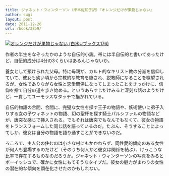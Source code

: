 ```yaml
---
title: ジャネット・ウィンターソン（岸本佐知子訳）『オレンジだけが果物じゃない』
author: sugi
layout: post
date: 2011-12-26
url: /book/2859/
---
```

<a href="http://www.amazon.co.jp/exec/obidos/ASIN/4560071764/chezsugi-22/ref=nosim/" name="amazletlink" target="_blank"><img src="http://i1.wp.com/ecx.images-amazon.com/images/I/41ivL4bTsmL._SL160_.jpg?w=660" alt="オレンジだけが果物じゃない (白水Uブックス176)" class="alignleft"  data-recalc-dims="1" /></a>

作者の半生をなぞったかのような自伝的小説。帯には半自伝的と書いてあったけど、自伝的成分は4分の3くらいはあるんじゃないか。

養女として預けられた父母。特に母親が、カルト的なキリスト教の分派を信仰していて、彼女も幼い頃から宗教的な教育を施され、説教師になることを嘱望されるが、女性でありながら女性と恋愛関係になってしまったことをきっかけに、信仰を捨て自分の道を歩き始める。というあらすじだけみると深刻な話のようだけど、一貫してユーモラスなタッチで描かれている。

自伝的物語の合間、合間に、完璧な女性を探す王子の物語や、妖術使いに弟子入りする女の子ウィネットの物語、幻の聖杯を探す騎士パルシファルの物語などが、唐突な感じで挿入される。でもそれは唐突でもなんでもなくて、彼女の物語をトランスフォームした同じ話を語っているのだ。たぶん、そうすることによってしか、彼女は自分の物語を語り通すことができないのだ。

ろころで、主人公の住むのは小さな村にもかかわらず、同性愛的傾向のある女性が何人も登場するのだけど（そのうち何人かと彼女は関係を結ぶ）、けっこうな比率で存在するものなのだろうか。ジャネット・ウィンターソンの写真をみるとボーイッシュで、確かに女性にもてそうなタイプだ。彼女の魅力がまわりの女性の潜在的な傾向を顕在化させたのかもしれない。
